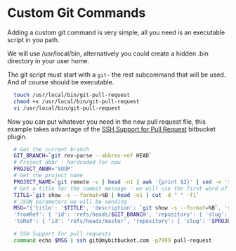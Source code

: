 # Custom Git Commands

Adding a custom git command is very simple, all you need is an executable script in you path.

We will use /usr/local/bin, alternatively you could create a hidden .bin directory in your user home.

The git script must start with a `git-` the rest subcommand that will be used. And of course should be executable.

```bash
  touch /usr/local/bin/git-pull-request
  chmod +x /usr/local/bin/git-pull-request
  vi /usr/local/bin/git-pull-request
```

Now you can put whatever you need in the new pull request file, this example takes advantage of 
the [SSH Support for Pull Request](https://marketplace.atlassian.com/plugins/de.aeffle.stash.plugins.create-pull-request-via-ssh/server/overview) bitbucket plugin.

```bash
  # Get the current branch
  GIT_BRANCH=`git rev-parse --abbrev-ref HEAD`
  # Project abbr - hardcoded for now
  PROJECT_ABBR='SOUP'
  # Get the project name
  PROJECT_NAME=`git remote -v | head -n1 | awk '{print $2}' | sed -e 's,.*:\(.*/\)\?,,' -e 's/\.git$//'`
  # Get a title for the commit message - we will use the first word of the commit message
  TITLE=`git show -s --format=%B | head -n1 | cut -d " " -f1`
  # JSON parameters we will be sending
  MSG="{'title': '$TITLE', 'description': `git show -s --format=%B`, 'state': 'OPEN',
  'fromRef': { 'id': 'refs/heads/$GIT_BRANCH', 'repository': { 'slug': '$PROJECT_NAME', 'project': { 'key': '$PROJECT_ABBR' }}},  
  'toRef': { 'id': 'refs/heads/master', 'repository': { 'slug': '$PROJECT_NAME', 'project': { 'key': '$PROJECT_ABBR' }}} }"

  # SSH Support for pull requests
  command echo $MSG | ssh git@mybitbucket.com -p7999 pull-request
```
